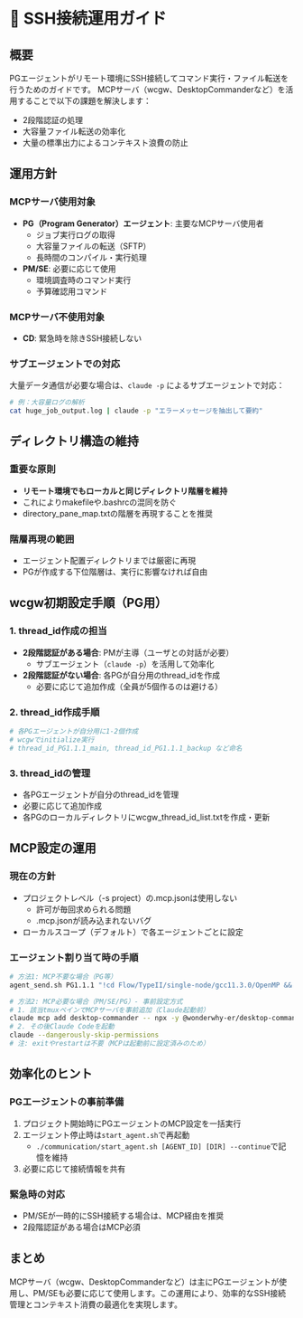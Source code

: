 # 🔌 SSH接続運用ガイド

## 概要

PGエージェントがリモート環境にSSH接続してコマンド実行・ファイル転送を行うためのガイドです。
MCPサーバ（wcgw、DesktopCommanderなど）を活用することで以下の課題を解決します：
- 2段階認証の処理
- 大容量ファイル転送の効率化
- 大量の標準出力によるコンテキスト浪費の防止

## 運用方針

### MCPサーバ使用対象
- **PG（Program Generator）エージェント**: 主要なMCPサーバ使用者
  - ジョブ実行ログの取得
  - 大容量ファイルの転送（SFTP）
  - 長時間のコンパイル・実行処理
- **PM/SE**: 必要に応じて使用
  - 環境調査時のコマンド実行
  - 予算確認用コマンド

### MCPサーバ不使用対象
- **CD**: 緊急時を除きSSH接続しない

### サブエージェントでの対応
大量データ通信が必要な場合は、`claude -p` によるサブエージェントで対応：
```bash
# 例：大容量ログの解析
cat huge_job_output.log | claude -p "エラーメッセージを抽出して要約"
```

## ディレクトリ構造の維持

### 重要な原則
- **リモート環境でもローカルと同じディレクトリ階層を維持**
- これによりmakefileや.bashrcの混同を防ぐ
- directory_pane_map.txtの階層を再現することを推奨

### 階層再現の範囲
- エージェント配置ディレクトリまでは厳密に再現
- PGが作成する下位階層は、実行に影響なければ自由

## wcgw初期設定手順（PG用）

### 1. thread_id作成の担当
- **2段階認証がある場合**: PMが主導（ユーザとの対話が必要）
  - サブエージェント（`claude -p`）を活用して効率化
- **2段階認証がない場合**: 各PGが自分用のthread_idを作成
  - 必要に応じて追加作成（全員が5個作るのは避ける）

### 2. thread_id作成手順
```bash
# 各PGエージェントが自分用に1-2個作成
# wcgwでinitialize実行
# thread_id_PG1.1.1_main, thread_id_PG1.1.1_backup など命名
```

### 3. thread_idの管理
- 各PGエージェントが自分のthread_idを管理
- 必要に応じて追加作成
- 各PGのローカルディレクトリにwcgw_thread_id_list.txtを作成・更新

## MCP設定の運用

### 現在の方針
- プロジェクトレベル（-s project）の.mcp.jsonは使用しない
  - 許可が毎回求められる問題
  - .mcp.jsonが読み込まれないバグ
- ローカルスコープ（デフォルト）で各エージェントごとに設定

### エージェント割り当て時の手順
```bash
# 方法1: MCP不要な場合（PG等）
agent_send.sh PG1.1.1 "!cd Flow/TypeII/single-node/gcc11.3.0/OpenMP && claude --dangerously-skip-permissions"

# 方法2: MCP必要な場合（PM/SE/PG）- 事前設定方式
# 1. 該当tmuxペインでMCPサーバを事前追加（Claude起動前）
claude mcp add desktop-commander -- npx -y @wonderwhy-er/desktop-commander
# 2. その後Claude Codeを起動
claude --dangerously-skip-permissions
# 注: exitやrestartは不要（MCPは起動前に設定済みのため）
```

## 効率化のヒント

### PGエージェントの事前準備
1. プロジェクト開始時にPGエージェントのMCP設定を一括実行
2. エージェント停止時は`start_agent.sh`で再起動
   - `./communication/start_agent.sh [AGENT_ID] [DIR] --continue`で記憶を維持
3. 必要に応じて接続情報を共有

### 緊急時の対応
- PM/SEが一時的にSSH接続する場合は、MCP経由を推奨
- 2段階認証がある場合はMCP必須

## まとめ

MCPサーバ（wcgw、DesktopCommanderなど）は主にPGエージェントが使用し、PM/SEも必要に応じて使用します。この運用により、効率的なSSH接続管理とコンテキスト消費の最適化を実現します。